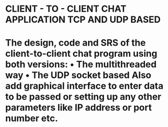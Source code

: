 <h1>CLIENT - TO - CLIENT CHAT APPLICATION TCP AND UDP BASED <h1>
<p>The design, code  and SRS of the client-to-client chat program using both versions:           
• The multithreaded way  
• The UDP socket based 
Also add graphical interface to enter data to be passed or setting up any other parameters like IP 
address or port number etc. </p>
